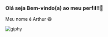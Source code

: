 ### Olá seja Bem-vindo(a) ao meu perfil!!👋
Meu nome é Arthur 😄

![giphy](https://user-images.githubusercontent.com/132673982/236488775-5e1834c6-7afc-48bb-aa3f-b624d45aa9af.gif)


